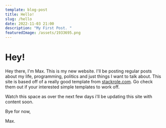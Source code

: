 ```yaml
---
template: blog-post
title: Hello!
slug: /hello
date: 2022-11-03 21:00
description: "My First Post. "
featuredImage: /assets/1933695.png
---
```

# **Hey!**

Hey there, I'm Max. This is my new website. I'll be posting regular posts about my life, programming, politics and just things I want to talk about. This site is based off of a really good template from [stackrole.com](stackrole.com). Go check them out if your interested simple templates to work off. 

Watch this space as over the next few days i'll be updating this site with content soon. 

Bye for now, 

Max.